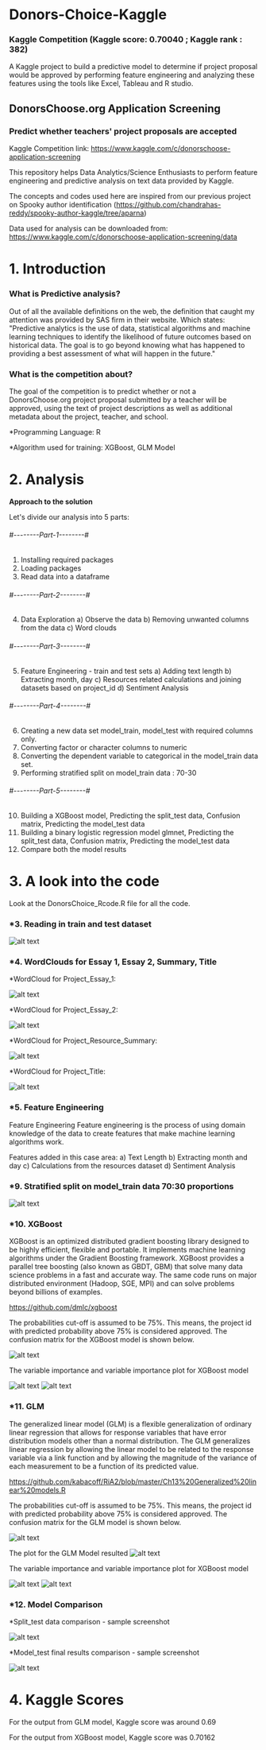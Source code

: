 # Donors-Choice-Kaggle
### Kaggle Competition (Kaggle score: 0.70040 ; Kaggle rank : 382)
A Kaggle project to build a predictive model to determine if project proposal would be approved by performing feature engineering and analyzing these features using the tools like Excel, Tableau and R studio.

## DonorsChoose.org Application Screening 
### Predict whether teachers' project proposals are accepted

Kaggle Competition link: https://www.kaggle.com/c/donorschoose-application-screening

This repository helps Data Analytics/Science Enthusiasts to perform feature engineering and predictive analysis on text data provided by Kaggle. 

The concepts and codes used here are inspired from our previous project on Spooky author identification (https://github.com/chandrahas-reddy/spooky-author-kaggle/tree/aparna) 

Data used for analysis can be downloaded from: https://www.kaggle.com/c/donorschoose-application-screening/data

# 1. Introduction
### What is Predictive analysis?
Out of all the available definitions on the web, the definition that caught my attention was provided by SAS firm in their website. Which states: "Predictive analytics is the use of data, statistical algorithms and machine learning techniques to identify the likelihood of future outcomes based on historical data. The goal is to go beyond knowing what has happened to providing a best assessment of what will happen in the future."

### What is the competition about?
The goal of the competition is to predict whether or not a DonorsChoose.org project proposal submitted by a teacher will be approved, using the text of project descriptions as well as additional metadata about the project, teacher, and school.

*Programming Language: R 

*Algorithm used for training: XGBoost, GLM Model

# 2. Analysis

**Approach to the solution**

Let's divide our analysis into 5 parts:

###### #--------Part-1--------#
 1. Installing required packages
 2. Loading packages
 3. Read data into a dataframe
 
 
###### #--------Part-2--------#
4. Data Exploration 
   a) Observe the data
   b) Removing unwanted columns from the data
   c) Word clouds


###### #--------Part-3--------#
5. Feature Engineering - train and test sets
   a) Adding text length
   b) Extracting month, day
   c) Resources related calculations and joining datasets based on project_id
   d) Sentiment Analysis

###### #--------Part-4--------#
6. Creating a new data set model_train, model_test with required columns only.
7. Converting factor or character columns to numeric
8. Converting the dependent variable to categorical in the model_train data set.
9. Performing stratified split on model_train data : 70-30

###### #--------Part-5--------#
10. Building a XGBoost model, Predicting the split_test data, Confusion matrix, Predicting the model_test data
11. Building a binary logistic regression model glmnet, Predicting the split_test data, Confusion matrix, Predicting the model_test data
12. Compare both the model results

# 3. A look into the code

Look at the DonorsChoice_Rcode.R file for all the code.

### *3. Reading in train and test dataset

![alt text](https://github.com/aparnaadiraju92/Donors-Choice-Kaggle/blob/master/readData.PNG)

### *4. WordClouds for Essay 1, Essay 2, Summary, Title

*WordCloud for Project_Essay_1:

![alt text](https://github.com/aparnaadiraju92/Donors-Choice-Kaggle/blob/master/Essay1.PNG)

*WordCloud for Project_Essay_2:

![alt text](https://github.com/aparnaadiraju92/Donors-Choice-Kaggle/blob/master/Essay2.PNG)

*WordCloud for Project_Resource_Summary:

![alt text](https://github.com/aparnaadiraju92/Donors-Choice-Kaggle/blob/master/SummaryWC.png)

*WordCloud for Project_Title:

![alt text](https://github.com/aparnaadiraju92/Donors-Choice-Kaggle/blob/master/TitleWC.PNG)


### *5. Feature Engineering
Feature Engineering Feature engineering is the process of using domain knowledge of the data to create features that make machine learning algorithms work.

Features added in this case area:
a) Text Length
b) Extracting month and day
c) Calculations from the resources dataset
d) Sentiment Analysis

### *9. Stratified split on model_train data 70:30 proportions 

![alt text](https://github.com/aparnaadiraju92/Donors-Choice-Kaggle/blob/master/Stratified%20split.PNG)

### *10. XGBoost
XGBoost is an optimized distributed gradient boosting library designed to be highly efficient, flexible and portable. It implements machine learning algorithms under the Gradient Boosting framework. XGBoost provides a parallel tree boosting (also known as GBDT, GBM) that solve many data science problems in a fast and accurate way. The same code runs on major distributed environment (Hadoop, SGE, MPI) and can solve problems beyond billions of examples.

https://github.com/dmlc/xgboost

The probabilities cut-off is assumed to be 75%. This means, the project id with predicted probability above 75% is considered approved. 
The confusion matrix for the XGBoost model is shown below.

![alt text](https://github.com/aparnaadiraju92/Donors-Choice-Kaggle/blob/master/ConfusionMatrix_XGBoost.PNG)

The variable importance and variable importance plot for XGBoost model

![alt text](https://github.com/aparnaadiraju92/Donors-Choice-Kaggle/blob/master/VarImp_XGBoost.PNG)
![alt text](https://github.com/aparnaadiraju92/Donors-Choice-Kaggle/blob/master/VarImpPlot_XGBoost.png)

### *11. GLM
The generalized linear model (GLM) is a flexible generalization of ordinary linear regression that allows for response variables that have error distribution models other than a normal distribution. The GLM generalizes linear regression by allowing the linear model to be related to the response variable via a link function and by allowing the magnitude of the variance of each measurement to be a function of its predicted value.

https://github.com/kabacoff/RiA2/blob/master/Ch13%20Generalized%20linear%20models.R

The probabilities cut-off is assumed to be 75%. This means, the project id with predicted probability above 75% is considered approved. 
The confusion matrix for the GLM model is shown below.

![alt text](https://github.com/aparnaadiraju92/Donors-Choice-Kaggle/blob/master/ConfusionMatrix_GLM.PNG)

The plot for the GLM Model resulted
![alt text](https://github.com/aparnaadiraju92/Donors-Choice-Kaggle/blob/master/GLMPlot.png)

The variable importance and variable importance plot for XGBoost model

![alt text](https://github.com/aparnaadiraju92/Donors-Choice-Kaggle/blob/master/VarImp_GLM.PNG)
![alt text](https://github.com/aparnaadiraju92/Donors-Choice-Kaggle/blob/master/VarImpPlot_GLM.png)


### *12. Model Comparison

*Split_test data comparison - sample screenshot

![alt text](https://github.com/aparnaadiraju92/Donors-Choice-Kaggle/blob/master/Comparison_Split.test%20data.PNG)

*Model_test final results comparison - sample screenshot

![alt text](https://github.com/aparnaadiraju92/Donors-Choice-Kaggle/blob/master/Comparison_Model_test%20data.PNG)

# 4. Kaggle Scores

For the output from GLM model, Kaggle score was around 0.69

For the output from XGBoost model, Kaggle score was 0.70162

